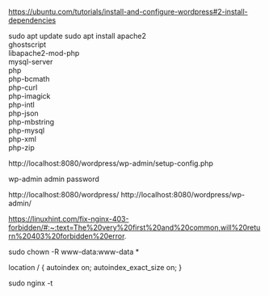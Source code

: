https://ubuntu.com/tutorials/install-and-configure-wordpress#2-install-dependencies

sudo apt update
sudo apt install apache2 \
                 ghostscript \
                 libapache2-mod-php \
                 mysql-server \
                 php \
                 php-bcmath \
                 php-curl \
                 php-imagick \
                 php-intl \
                 php-json \
                 php-mbstring \
                 php-mysql \
                 php-xml \
                 php-zip


http://localhost:8080/wordpress/wp-admin/setup-config.php

wp-admin
admin
password

http://localhost:8080/wordpress/
http://localhost:8080/wordpress/wp-admin/


https://linuxhint.com/fix-nginx-403-forbidden/#:~:text=The%20very%20first%20and%20common,will%20return%20403%20forbidden%20error.

sudo chown -R www-data:www-data *

location / {
autoindex on;
autoindex_exact_size on;
}

sudo nginx -t